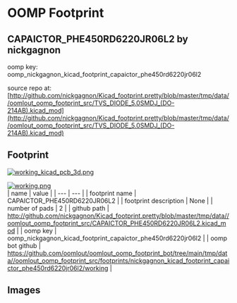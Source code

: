 # OOMP Footprint  
## CAPAICTOR_PHE450RD6220JR06L2  by nickgagnon  
  
oomp key: oomp_nickgagnon_kicad_footprint_capaictor_phe450rd6220jr06l2  
  
source repo at: [http://github.com/nickgagnon/Kicad_footprint.pretty/blob/master/tmp/data//oomlout_oomp_footprint_src/TVS_DIODE_5.0SMDJ_(DO-214AB).kicad_mod](http://github.com/nickgagnon/Kicad_footprint.pretty/blob/master/tmp/data//oomlout_oomp_footprint_src/TVS_DIODE_5.0SMDJ_(DO-214AB).kicad_mod)  
## Footprint  
  
[![working_kicad_pcb_3d.png](working_kicad_pcb_3d_600.png)](working_kicad_pcb_3d.png)  
  
[![working.png](working_600.png)](working.png)  
| name | value | 
| --- | --- | 
| footprint name | CAPAICTOR_PHE450RD6220JR06L2 | 
| footprint description | None | 
| number of pads | 2 | 
| github path | http://github.com/nickgagnon/Kicad_footprint.pretty/blob/master/tmp/data//oomlout_oomp_footprint_src/CAPAICTOR_PHE450RD6220JR06L2.kicad_mod | 
| oomp key | oomp_nickgagnon_kicad_footprint_capaictor_phe450rd6220jr06l2 | 
| oomp bot github | https://github.com/oomlout/oomlout_oomp_footprint_bot/tree/main/tmp/data//oomlout_oomp_footprint_src/footprints/nickgagnon_kicad_footprint_capaictor_phe450rd6220jr06l2/working | 
## Images  
